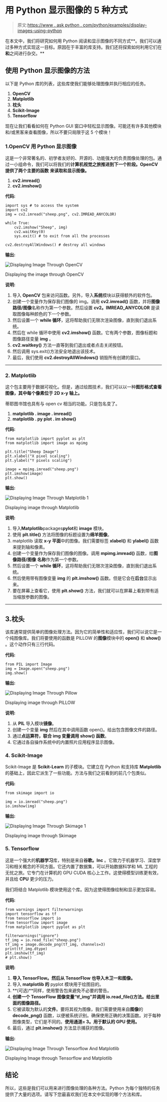 # 用 Python 显示图像的 5 种方式

> 原文:[https://www . ask python . com/python/examples/display-images-using-python](https://www.askpython.com/python/examples/display-images-using-python)

在本文中，我们将研究如何用 Python 阅读和显示图像的不同方式**。我们可以通过多种方式实现这一目标。原因在于丰富的库支持。我们还将探索如何利用它们在**和**之间进行杂交。**

## 使用 Python 显示图像的方法

以下是 Python 库的列表，这些库使我们能够处理图像并执行相应的任务。

1.  **OpenCV**
2.  **Matplotlib**
3.  **枕头**
4.  **Scikit-Image**
5.  **Tensorflow**

现在让我们看看如何在 Python GUI 窗口中轻松显示图像。可能还有许多其他模块和/或黑客来查看图像，所以不要只局限于这 5 个模块！

### 1.OpenCV 用 Python 显示图像

这是一个非常著名的、初学者友好的、开源的、功能强大的负责图像处理的包。通过一小组命令，我们可以将我们的**计算机视觉之旅推进到下一个阶段。**OpenCV 提供了两个主要的**函数** **来读取和显示图像。**

1.  **cv2.imread()**
2.  **cv2.imshow()**

**代码:**

```
import sys # to access the system
import cv2
img = cv2.imread("sheep.png", cv2.IMREAD_ANYCOLOR)

while True:
    cv2.imshow("Sheep", img)
    cv2.waitKey(0)
    sys.exit() # to exit from all the processes

cv2.destroyAllWindows() # destroy all windows

```

**输出:**

![Displaying Image Through OpenCV](../Images/ebd3756973eef6d327fd9abcd5f1c3d0.png)

Displaying the image through OpenCV

**说明:**

1.  导入 **OpenCV** 包来访问函数。另外，导入**系统**模块以获得额外的软件包。
2.  创建一个变量作为保存我们图像的 img。调用 **cv2.imread()** 函数，并将**图像路径/图像**名称作为第一个参数。然后设置 **cv2。IMREAD_ANYCOLOR** 是读取图像每种颜色的下一个参数。
3.  然后设置一个 **while 循环**，这将帮助我们无限次渲染图像，直到我们退出系统。
4.  然后在 while 循环中使用 **cv2.imshow()** 函数。它有两个参数，图像标题和图像路径变量 **img** 。
5.  **cv2.waitkey()** 方法一直等到我们退出或者点击关闭按钮。
6.  然后调用 sys.exit()方法安全地退出该技术。
7.  最后，我们使用 **cv2.destroyAllWindows()** 销毁所有创建的窗口。

* * *

### 2\. Matplotlib

这个包主要用于数据可视化。但是，通过绘图技术，我们可以以一种**图形格式查看图像，其中每个像素位于 2D x-y 轴上。**

蒂耶图书馆也具有与 open cv 相当的功能。只是包名变了。

1.  **matplotlib . image . imread()**
2.  **matplotlib . py plot . im show()**

**代码:**

```
from matplotlib import pyplot as plt
from matplotlib import image as mpimg

plt.title("Sheep Image")
plt.xlabel("X pixel scaling")
plt.ylabel("Y pixels scaling")

image = mpimg.imread("sheep.png")
plt.imshow(image)
plt.show()

```

**输出:**

![Displaying Image Through Matplotlib 1](../Images/b9f9d930f59b2744e6d8779fedb375a7.png)

Displaying image through Matplotlib

**说明:**

1.  导入**Matplotlib**packages**pylot**和 **image** 模块。
2.  使用 **plt.title()** 方法将图像的标题设置为**绵羊图像**。
3.  matplotlib 读取 **x-y 平面**中的图像。我们需要标签 **xlabel()** 和 **ylabel()** 函数来提到轴和像素。
4.  创建一个变量作为保存我们图像的图像。调用 **mpimg.imread()** 函数，给**图像路径/图像** **名称**作为第一个参数。
5.  然后设置一个 **while 循环**，这将帮助我们无限次渲染图像，直到我们退出系统。
6.  然后使用带有图像变量 **img** 的 **plt.imshow()** 函数。但是它会在**后台**显示出来。
7.  要在屏幕上查看它，使用 **plt.show()** 方法，我们就可以在屏幕上看到带有适当缩放参数的图像。

* * *

## 3.枕头

该库通常提供简单的图像处理方法。因为它的简单性和适应性，我们可以说它是一个纯图像库。我们将要使用的函数是 PILLOW 的**图像**模块中的 **open()** 和 **show()** 。这个动作只有三行代码。

**代码:**

```
from PIL import Image
img = Image.open("sheep.png")
img.show()

```

**输出:**

![Displaying Image Through Pillow](../Images/b4044285fc8481ab357ab8ef0e3868e2.png)

Displaying image through PILLOW

**说明:**

1.  从 **PIL** 导入模块**镜像**。
2.  创建一个变量 **img** 然后在其中调用函数 open()。给出包含图像文件的路径。
3.  通过**点运算符，联合 **img** 变量调用 **show()** 函数**。
4.  它通过各自操作系统中的内置照片应用程序显示图像。

### 4\. Scikit-Image

Scikit-Image 是 **Scikit-Learn** 的子模块。它建立在 Python 和支持库 **Matplotlib** 的基础上，因此它派生了一些功能。方法与我们之前看到的前几个包类似。

**代码:**

```
from skimage import io

img = io.imread("sheep.png")
io.imshow(img)

```

**输出:**

![Displaying Image Through Skimage 1](../Images/5e9629d47f894178349d7a26c34d20c0.png)

Displaying image through Skimage

### 5\. Tensorflow

这是一个强大的**机器学习**库，特别是来自**谷歌。Inc** 。它致力于机器学习、深度学习和相关概念的不同方面。它还内置了数据集，可以开始数据科学和 ML 工程的无忧之旅。它专门在计算机的 GPU CUDA 核心上工作。这使得模型训练更有效，并且给 **CPU** 更少的压力。

我们将结合 Matplotlib 模块使用这个库。因为这使得图像绘制和显示更加容易。

**代码:**

```
from warnings import filterwarnings
import tensorflow as tf
from tensorflow import io
from tensorflow import image
from matplotlib import pyplot as plt

filterwarnings("ignore") 
tf_img = io.read_file("sheep.png")
tf_img = image.decode_png(tf_img, channels=3)
print(tf_img.dtype)
plt.imshow(tf_img)
# plt.show()

```

**说明:**

1.  **导入 TensorFlow。然后从 TensorFlow** **也导入木卫一和图像。**
2.  导入 **matplotlib 的** pyplot 模块用于绘图目的。
3.  **(可选)**同样，使用警告包来避免不必要的警告。
4.  **创建一个 TensorFlow 图像变量“tf_img”并调用 io.read_file()方法。给出里面的图像路径。**
5.  它被读取为默认的**文件**。要将其视为图像，我们需要使用来自**图像**的 **decode_png()** 函数，以便被系统识别。确保使用正确的决策函数。对于每种图像类型，它们是不同的。**使用通道= 3。用于默认的 GPU 使用。**
6.  最后，通过 **plt.imshow()** 方法显示捕获的图像。

**输出:**

![Displaying Image Through Tensorflow And Matplotlib](../Images/a48452adb3367dbadb91e83dd44c6f0a.png)

Displaying Image through Tensorflow and Matplotlib

## 结论

所以，这些是我们可以用来进行图像处理的各种方法。Python 为每个独特的任务提供了大量的选项。请写下您最喜欢我们在本文中实现的哪个方法和库。